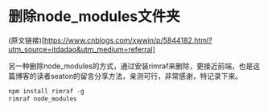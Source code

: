 # 删除node_modules文件夹

(原文链接)[https://www.cnblogs.com/xwwin/p/5844182.html?utm_source=itdadao&utm_medium=referral]

另一种删除node_modules的方式，通过安装rimraf来删除，更接近前端，也是这篇博客的读者seaton的留言分享方法，亲测可行，非常感谢，特记录下来。

```javascript
npm install rimraf -g
rimraf node_modules
```
